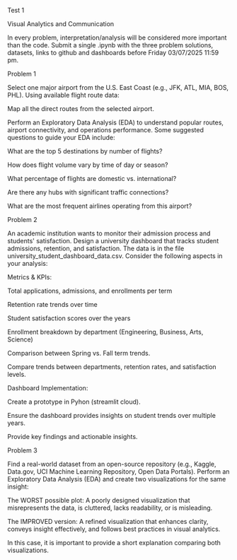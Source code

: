 Test 1

Visual Analytics and Communication




In every problem, interpretation/analysis will be considered more important than the code. Submit a single .ipynb with the three problem solutions, datasets, links to github and dashboards before Friday 03/07/2025 11:59 pm.

Problem 1




Select one major airport from the U.S. East Coast (e.g., JFK, ATL, MIA, BOS, PHL). Using available flight route data:

Map all the direct routes from the selected airport.

Perform an Exploratory Data Analysis (EDA) to understand popular routes, airport connectivity, and operations performance. Some suggested questions to guide your EDA include:

What are the top 5 destinations by number of flights?

How does flight volume vary by time of day or season?

What percentage of flights are domestic vs. international?

Are there any hubs with significant traffic connections?

What are the most frequent airlines operating from this airport?




Problem 2




An academic institution wants to monitor their admission process and students' satisfaction. Design a university dashboard that tracks student admissions, retention, and satisfaction. The data is in the file university_student_dashboard_data.csv. Consider the following aspects in your analysis:

Metrics & KPIs:

Total applications, admissions, and enrollments per term

Retention rate trends over time

Student satisfaction scores over the years

Enrollment breakdown by department (Engineering, Business, Arts, Science)

Comparison between Spring vs. Fall term trends.

Compare trends between departments, retention rates, and satisfaction levels.

Dashboard Implementation:

Create a prototype in Pyhon (streamlit cloud).

Ensure the dashboard provides insights on student trends over multiple years.

Provide key findings and actionable insights.

Problem 3




Find a real-world dataset from an open-source repository (e.g., Kaggle, Data.gov, UCI Machine Learning Repository, Open Data Portals). Perform an Exploratory Data Analysis (EDA) and create two visualizations for the same insight:

The WORST possible plot: A poorly designed visualization that misrepresents the data, is cluttered, lacks readability, or is misleading.

The IMPROVED version: A refined visualization that enhances clarity, conveys insight effectively, and follows best practices in visual analytics.

In this case, it is important to provide a short explanation comparing both visualizations.




